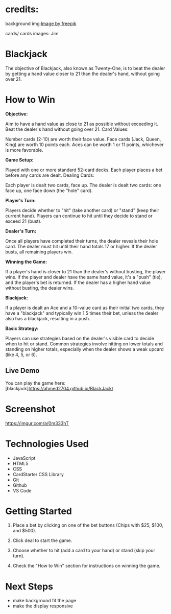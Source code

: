 # credits:
background img:<a href="https://www.freepik.com/free-vector/flat-design-poker-table-background_88532181.htm#fromView=keyword&page=1&position=1&uuid=4b72209a-3701-4d5e-9e41-dedb216a4e84">Image by freepik</a>

cards/ cards images: Jim

# Blackjack

The objective of Blackjack, also known as Twenty-One, is to beat the dealer by getting a hand value closer to 21 than the dealer's hand, without going over 21. 

# How to Win

**Objective:**

Aim to have a hand value as close to 21 as possible without exceeding it.
Beat the dealer's hand without going over 21.
Card Values:

Number cards (2-10) are worth their face value.
Face cards (Jack, Queen, King) are worth 10 points each.
Aces can be worth 1 or 11 points, whichever is more favorable.

**Game Setup:**

Played with one or more standard 52-card decks.
Each player places a bet before any cards are dealt.
Dealing Cards:

Each player is dealt two cards, face up.
The dealer is dealt two cards: one face up, one face down (the "hole" card).

**Player's Turn:**

Players decide whether to "hit" (take another card) or "stand" (keep their current hand).
Players can continue to hit until they decide to stand or exceed 21 (bust).

**Dealer's Turn:**

Once all players have completed their turns, the dealer reveals their hole card.
The dealer must hit until their hand totals 17 or higher.
If the dealer busts, all remaining players win.

**Winning the Game:**

If a player's hand is closer to 21 than the dealer's without busting, the player wins.
If the player and dealer have the same hand value, it's a "push" (tie), and the player's bet is returned.
If the dealer has a higher hand value without busting, the dealer wins.

**Blackjack:**

If a player is dealt an Ace and a 10-value card as their initial two cards, they have a "blackjack" and typically win 1.5 times their bet, unless the dealer also has a blackjack, resulting in a push.

**Basic Strategy:**

Players can use strategies based on the dealer's visible card to decide when to hit or stand.
Common strategies involve hitting on lower totals and standing on higher totals, especially when the dealer shows a weak upcard (like 4, 5, or 6).

## Live Demo

You can play the game here: [blackjack]https://ahmed2704.github.io/BlackJack/

# Screenshot

https://imgur.com/a/0m333hT


# Technologies Used

- JavaScript
- HTML5
- CSS
- CardStarter CSS Library
- Git
- Github
- VS Code

# Getting Started

1. Place a bet by clicking on one of the bet buttons (Chips with $25, $100, and $500).

2. Click deal to start the game.

3. Choose whether to hit (add a card to your hand) or stand (skip your turn).

4. Check the "How to Win" section for instructions on winning the game.

# Next Steps

- make background fit the page
- make the display responsive